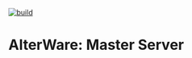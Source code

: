 [![build](https://github.com/alterware/master-server/workflows/Build/badge.svg)](https://github.com/alterware/master-server/actions)


# AlterWare: Master Server
